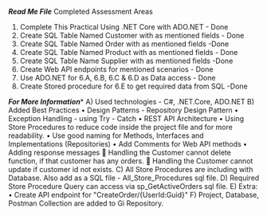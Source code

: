*********Read Me File*********
Completed Assessment Areas
1) Complete This Practical Using .NET Core with ADO.NET - Done
2) Create SQL Table Named Customer with as mentioned fields - Done
3) Create SQL Table Named Order with as mentioned fields -Done
4) Create SQL Table Named Product with as mentioned fields - Done
5) Create SQL Table Name Supplier with as mentioned fields -Done
6) Create Web API endpoints for mentioned scenarios - Done
7) Use ADO.NET for 6.A, 6.B, 6.C & 6.D as Data access - Done
8) Create Stored procedure for 6.E to get required data from SQL -Done

*****For More Information******
A) Used technologies - C#, .NET.Core, ADO.NET
B) Added Best Practices
•	Design Patterns - Repository Design Pattern
•	Exception Handling - using Try - Catch
•	REST API Architecture
•	Using Store Procedures to reduce code inside the project file and for more readability.
•	Use good naming for Methods, Interfaces and Implementations (Repositories)
•	Add Comments for Web API methods
•	Adding response messages
	Handling the Customer cannot delete function, if that customer has any orders.
	Handling the Customer cannot update if customer id not exists.
C) All Store Procedures are including with Database. Also add as a SQL file - All_Store_Procedures sql file.
D) Required Store Procedure Query can access via sp_GetActiveOrders sql file.
E) Extra: 
•	Create API endpoint for "CreateOrder/{UserId:Guid}"
F) Project, Database, Postman Collection are added to Gi Repository.
